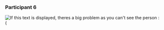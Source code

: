 ### Participant 6

![If this text is displayed, theres a big problem as you can't see the person :(]($$www$$/21.jpg "Person 6")